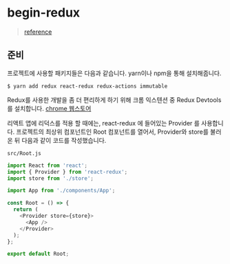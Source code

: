 # begin-redux
> [reference](https://velopert.com/3533)

## 준비

프로젝트에 사용할 패키지들은 다음과 같습니다. yarn이나 npm을 통해 설치해줍니다.
```
$ yarn add redux react-redux redux-actions immutable
```

Redux를 사용한 개발을 좀 더 편리하게 하기 위해 크롬 익스텐션 중 Redux Devtools를 설치합니다.
[chrome 웹스토어](https://chrome.google.com/webstore/detail/redux-devtools/lmhkpmbekcpmknklioeibfkpmmfibljd)

리액트 앱에 리덕스를 적용 할 때에는, react-redux 에 들어있는 Provider 를 사용합니다.
프로젝트의 최상위 컴포넌트인 Root 컴포넌트를 열어서, Provider와 store를 불러온 뒤 다음과 같이 코드를 작성했습니다.

`src/Root.js`
```javascript
import React from 'react';
import { Provider } from 'react-redux';
import store from './store';

import App from './components/App';

const Root = () => {
  return (
    <Provider store={store}>
      <App />
    </Provider>
  );
};

export default Root;
```